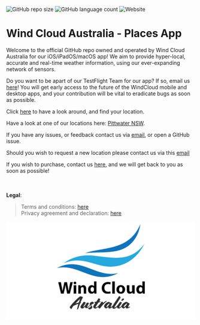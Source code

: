 
![GitHub repo size](https://img.shields.io/github/repo-size/windcloudaustralia/windcloud-Places?color=blue&style=flat-square) ![GitHub language count](https://img.shields.io/github/languages/count/windcloudaustralia/windcloud-Places?style=flat-square) ![Website](https://img.shields.io/website?down_color=red&down_message=offline&label=website%20staus&style=flat-square&up_color=green&up_message=online&url=https%3A%2F%2Fwindcloud.com.au) 

# Wind Cloud Australia - Places App

Welcome to the official GitHub repo owned and operated by Wind Cloud Australia for our iOS/iPadOS/macOS app! We aim to provide hyper-local, accurate and real-time weather information, using our ever-expanding network of sensors.

Do you want to be apart of our TestFlight Team for our app? If so, email us [here](mailto:hello@windcloud.com.au)! You will get early access to the future of the WindCloud mobile and desktop apps, and your contribution will be vital to eradicate bugs as soon as possible.

Click [here](https://windcloud.com.au) to have a look around, and find your location. 
<br>

Have a look at one of our locations here: [Pittwater NSW](https://windcloud.com.au/pittwater).

If you have any issues, or feedback contact us via [email](mailto:hello@windcloud.com.au), or open a GitHub issue.

Should you wish to request a new location please contact us via this [email](mailto:james@windcloud.com.au)

If you wish to purchase, contact us [here](https://windcloud.com.au/purchase/), and we will get back to you as soon as possible!

<br><br>
**Legal**: 

> Terms and conditions: [here](https://windcloud.com.au/terms/) <br>
> Privacy agreement and declaration: [here](https://windcloud.com.au/privacy)

![Logo](imgs/banner.png)
